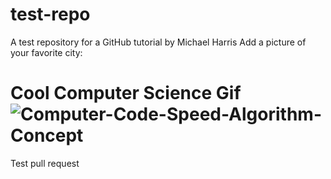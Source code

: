 # test-repo
A test repository for a GitHub tutorial by Michael Harris
Add a picture of your favorite city:


Cool Computer Science Gif
![Computer-Code-Speed-Algorithm-Concept](https://user-images.githubusercontent.com/37886362/189375222-a9a0ad8f-dc96-4b66-b038-462a7935eb33.gif)
=======
Test pull request

